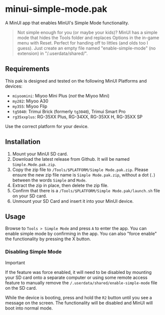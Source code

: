 # minui-simple-mode.pak

A MinUI app that enables MinUI's Simple Mode functionality.

> Not simple enough for you (or maybe your kids)? MinUI has a simple mode that hides the Tools folder and replaces Options in the in-game menu with Reset. Perfect for handing off to littles (and olds too I guess). Just create an empty file named "enable-simple-mode" (no extension) in "/.userdata/shared/".

## Requirements

This pak is designed and tested on the following MinUI Platforms and devices:

- `miyoomini`: Miyoo Mini Plus (_not_ the Miyoo Mini)
- `my282`: Miyoo A30
- `my355`: Miyoo Flip
- `tg5040`: Trimui Brick (formerly `tg3040`), Trimui Smart Pro
- `rg35xxplus`: RG-35XX Plus, RG-34XX, RG-35XX H, RG-35XX SP

Use the correct platform for your device.

## Installation

1. Mount your MinUI SD card.
2. Download the latest release from Github. It will be named `Simple.Mode.pak.zip`.
3. Copy the zip file to `/Tools/$PLATFORM/Simple Mode.pak.zip`. Please ensure the new zip file name is `Simple Mode.pak.zip`, without a dot (`.`) between the words `Simple` and `Mode`.
4. Extract the zip in place, then delete the zip file.
5. Confirm that there is a `/Tools/$PLATFORM/Simple Mode.pak/launch.sh` file on your SD card.
6. Unmount your SD Card and insert it into your MinUI device.

## Usage

Browse to `Tools > Simple Mode` and press `A` to enter the app. You can enable simple mode by confirming in the app. You can also "force enable" the functionality by pressing the X button.

### Disabling Simple Mode

> [!IMPORTANT]
> If the feature was force enabled, it will need to be disabled by mounting your SD card onto a separate computer or using some remote access feature to manually remove the `/.userdata/shared/enable-simple-mode` file on the SD card.

While the device is booting, press and hold the `R2` button until you see a message on the screen. The functionality will be disabled and MinUI will boot into normal mode.
